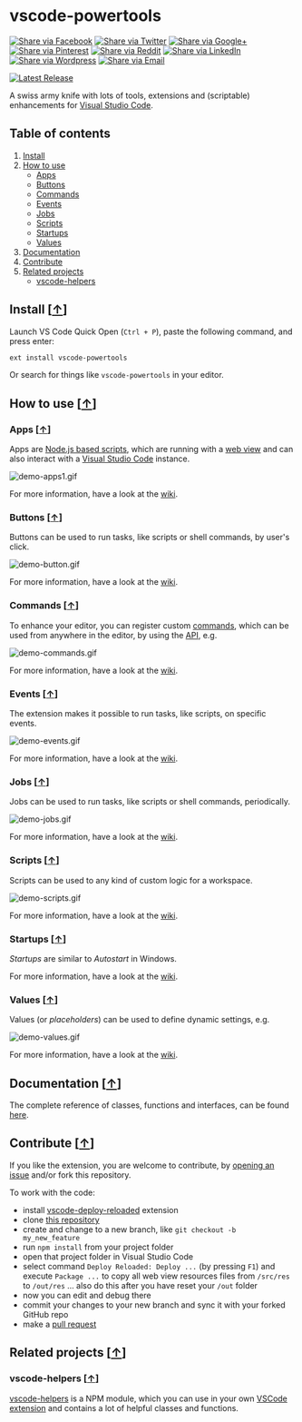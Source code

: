 # vscode-powertools

[![Share via Facebook](https://raw.githubusercontent.com/egodigital/vscode-powertools/master/img/share/Facebook.png)](https://www.facebook.com/sharer/sharer.php?u=https%3A%2F%2Fmarketplace.visualstudio.com%2Fitems%3FitemName%3Degodigital.vscode-powertools&quote=VSCode%20Power%20Tools) [![Share via Twitter](https://raw.githubusercontent.com/egodigital/vscode-powertools/master/img/share/Twitter.png)](https://twitter.com/intent/tweet?source=https%3A%2F%2Fmarketplace.visualstudio.com%2Fitems%3FitemName%3Degodigital.vscode-powertools&text=VSCode%20Power%20Tools:%20https%3A%2F%2Fmarketplace.visualstudio.com%2Fitems%3FitemName%3Degodigital.vscode-powertools&via=egodigital) [![Share via Google+](https://raw.githubusercontent.com/egodigital/vscode-powertools/master/img/share/Google+.png)](https://plus.google.com/share?url=https%3A%2F%2Fmarketplace.visualstudio.com%2Fitems%3FitemName%3Degodigital.vscode-powertools) [![Share via Pinterest](https://raw.githubusercontent.com/egodigital/vscode-powertools/master/img/share/Pinterest.png)](http://pinterest.com/pin/create/button/?url=https%3A%2F%2Fmarketplace.visualstudio.com%2Fitems%3FitemName%3Degodigital.vscode-powertools&description=Visual%20Studio%20Code%20extension%2C%20which%20receives%20and%20shows%20git%20events%20from%20webhooks.) [![Share via Reddit](https://raw.githubusercontent.com/egodigital/vscode-powertools/master/img/share/Reddit.png)](http://www.reddit.com/submit?url=https%3A%2F%2Fmarketplace.visualstudio.com%2Fitems%3FitemName%3Degodigital.vscode-powertools&title=VSCode%20Power%20Tools) [![Share via LinkedIn](https://raw.githubusercontent.com/egodigital/vscode-powertools/master/img/share/LinkedIn.png)](http://www.linkedin.com/shareArticle?mini=true&url=https%3A%2F%2Fmarketplace.visualstudio.com%2Fitems%3FitemName%3Degodigital.vscode-powertools&title=VSCode%20Power%20Tools&summary=Visual%20Studio%20Code%20extension%2C%20which%20receives%20and%20shows%20git%20events%20from%20webhooks.&source=https%3A%2F%2Fmarketplace.visualstudio.com%2Fitems%3FitemName%3Degodigital.vscode-powertools) [![Share via Wordpress](https://raw.githubusercontent.com/egodigital/vscode-powertools/master/img/share/Wordpress.png)](http://wordpress.com/press-this.php?u=https%3A%2F%2Fmarketplace.visualstudio.com%2Fitems%3FitemName%3Degodigital.vscode-powertools&quote=VSCode%20Power%20Tools&s=Visual%20Studio%20Code%20extension%2C%20which%20receives%20and%20shows%20git%20events%20from%20webhooks.) [![Share via Email](https://raw.githubusercontent.com/egodigital/vscode-powertools/master/img/share/Email.png)](mailto:?subject=VSCode%20Power%20Tools&body=Visual%20Studio%20Code%20extension%2C%20which%20receives%20and%20shows%20git%20events%20from%20webhooks.:%20https%3A%2F%2Fmarketplace.visualstudio.com%2Fitems%3FitemName%3Degodigital.vscode-powertools)


[![Latest Release](https://vsmarketplacebadge.apphb.com/version-short/egodigital.vscode-powertools.svg)](https://marketplace.visualstudio.com/items?itemName=egodigital.vscode-powertools)

A swiss army knife with lots of tools, extensions and (scriptable) enhancements for [Visual Studio Code](https://code.visualstudio.com/).

## Table of contents

1. [Install](#install-)
2. [How to use](#how-to-use-)
   * [Apps](#apps-)
   * [Buttons](#buttons-)
   * [Commands](#commands-)
   * [Events](#events-)
   * [Jobs](#jobs-)
   * [Scripts](#scripts-)
   * [Startups](#startups-)
   * [Values](#values-)
3. [Documentation](#documentation-)
4. [Contribute](#contribute-)
5. [Related projects](#related-projects-)
   * [vscode-helpers](#vscode-helpers-)

## Install [[&uarr;](#table-of-contents)]

Launch VS Code Quick Open (`Ctrl + P`), paste the following command, and press enter:

```bash
ext install vscode-powertools
```

Or search for things like `vscode-powertools` in your editor.

## How to use [[&uarr;](#table-of-contents)]

### Apps [[&uarr;](#how-to-use-)]

Apps are [Node.js based scripts](https://nodejs.org/), which are running with a [web view](https://code.visualstudio.com/api/extension-guides/webview) and can also interact with a [Visual Studio Code](https://code.visualstudio.com/api/references/vscode-api) instance.

![demo-apps1.gif](https://raw.githubusercontent.com/egodigital/vscode-powertools/master/img/demo-apps1.gif)

For more information, have a look at the [wiki](https://github.com/egodigital/vscode-powertools/wiki/Apps).

### Buttons [[&uarr;](#how-to-use-)]

Buttons can be used to run tasks, like scripts or shell commands, by user's click.

![demo-button.gif](https://raw.githubusercontent.com/egodigital/vscode-powertools/master/img/demo-buttons.gif)

For more information, have a look at the [wiki](https://github.com/egodigital/vscode-powertools/wiki/Buttons).

### Commands [[&uarr;](#how-to-use-)]

To enhance your editor, you can register custom [commands](https://code.visualstudio.com/api/references/commands), which can be used from anywhere in the editor, by using the [API](https://code.visualstudio.com/api/references/vscode-api), e.g.

![demo-commands.gif](https://raw.githubusercontent.com/egodigital/vscode-powertools/master/img/demo-commands.gif)

For more information, have a look at the [wiki](https://github.com/egodigital/vscode-powertools/wiki/Commands).

### Events [[&uarr;](#how-to-use-)]

The extension makes it possible to run tasks, like scripts, on specific events.

![demo-events.gif](https://raw.githubusercontent.com/egodigital/vscode-powertools/master/img/demo-events.gif)

For more information, have a look at the [wiki](https://github.com/egodigital/vscode-powertools/wiki/Events).

### Jobs [[&uarr;](#how-to-use-)]

Jobs can be used to run tasks, like scripts or shell commands, periodically.

![demo-jobs.gif](https://raw.githubusercontent.com/egodigital/vscode-powertools/master/img/demo-jobs.gif)

For more information, have a look at the [wiki](https://github.com/egodigital/vscode-powertools/wiki/Jobs).

### Scripts [[&uarr;](#how-to-use-)]

Scripts can be used to any kind of custom logic for a workspace.

![demo-scripts.gif](https://raw.githubusercontent.com/egodigital/vscode-powertools/master/img/demo-scripts.gif)

For more information, have a look at the [wiki](https://github.com/egodigital/vscode-powertools/wiki/Scripts).

### Startups [[&uarr;](#how-to-use-)]

*Startups* are similar to *Autostart* in Windows.

For more information, have a look at the [wiki](https://github.com/egodigital/vscode-powertools/wiki/Startups).

### Values [[&uarr;](#how-to-use-)]

Values (or *placeholders*) can be used to define dynamic settings, e.g.

![demo-values.gif](https://raw.githubusercontent.com/egodigital/vscode-powertools/master/img/demo-values.gif)

For more information, have a look at the [wiki](https://github.com/egodigital/vscode-powertools/wiki/Values).

## Documentation [[&uarr;](#table-of-contents)]

The complete reference of classes, functions and interfaces, can be found [here](https://egodigital.github.io/vscode-powertools/api/).

## Contribute [[&uarr;](#table-of-contents)]

If you like the extension, you are welcome to contribute, by [opening an issue](https://github.com/egodigital/vscode-powertools/issues) and/or fork this repository.

To work with the code:

* install [vscode-deploy-reloaded](https://marketplace.visualstudio.com/items?itemName=mkloubert.vscode-deploy-reloaded) extension
* clone [this repository](https://github.com/egodigital/vscode-powertools)
* create and change to a new branch, like `git checkout -b my_new_feature`
* run `npm install` from your project folder
* open that project folder in Visual Studio Code
* select command `Deploy Reloaded: Deploy ...` (by pressing `F1`) and execute `Package ...` to copy all web view resources files from `/src/res` to `/out/res` ... also do this after you have reset your `/out` folder
* now you can edit and debug there
* commit your changes to your new branch and sync it with your forked GitHub repo
* make a [pull request](https://github.com/egodigital/vscode-powertools/pulls)

## Related projects [[&uarr;](#table-of-contents)]

### vscode-helpers [[&uarr;](#related-projects-)]

[vscode-helpers](https://github.com/mkloubert/vscode-helpers) is a NPM module, which you can use in your own [VSCode extension](https://code.visualstudio.com/docs/extensions/overview) and contains a lot of helpful classes and functions.
